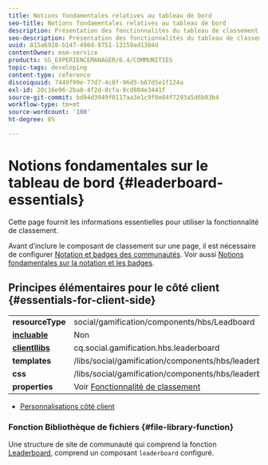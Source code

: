 ```yaml
---
title: Notions fondamentales relatives au tableau de bord
seo-title: Notions fondamentales relatives au tableau de bord
description: Présentation des fonctionnalités du tableau de classement
seo-description: Présentation des fonctionnalités du tableau de classement
uuid: 815a6928-b147-496d-9751-13159ad1304d
contentOwner: msm-service
products: SG_EXPERIENCEMANAGER/6.4/COMMUNITIES
topic-tags: developing
content-type: reference
discoiquuid: 7449f99e-77d7-4c0f-96d5-b67d5e1f124a
exl-id: 20c16e96-2ba8-4f2d-8cfa-8cd804e3441f
source-git-commit: bd94d3949f0117aa3e1c9f0e84f7293a5d6b03b4
workflow-type: tm+mt
source-wordcount: '100'
ht-degree: 8%

---
```


# Notions fondamentales sur le tableau de bord {#leaderboard-essentials}

Cette page fournit les informations essentielles pour utiliser la fonctionnalité de classement.

Avant d’inclure le composant de classement sur une page, il est nécessaire de configurer [Notation et badges des communautés](implementing-scoring.md). Voir aussi [Notions fondamentales sur la notation et les badges](configure-scoring.md).

## Principes élémentaires pour le côté client {#essentials-for-client-side}

<table> 
 <tbody>
  <tr>
   <td> <strong>resourceType</strong></td> 
   <td>social/gamification/components/hbs/Leadboard</td> 
  </tr>
  <tr>
   <td> <a href="scf.md#add-or-include-a-communities-component"><strong>incluable</strong></a></td> 
   <td>Non</td> 
  </tr>
  <tr>
   <td> <a href="clientlibs.md"><strong>clientllibs</strong></a></td> 
   <td>cq.social.gamification.hbs.leaderboard</td> 
  </tr>
  <tr>
   <td> <strong>templates</strong></td> 
   <td> /libs/social/gamification/components/hbs/leaderboard/leaderboard.hbs<br /> </td> 
  </tr>
  <tr>
   <td> <strong>css</strong></td> 
   <td> /libs/social/gamification/components/hbs/leaderboard/clientlibs/leaderboard.css</td> 
  </tr>
  <tr>
   <td><strong> properties</strong></td> 
   <td>Voir <a href="enabling-leaderboard.md">Fonctionnalité de classement</a></td> 
  </tr>
 </tbody>
</table>

* [Personnalisations côté client](client-customize.md)

### Fonction Bibliothèque de fichiers {#file-library-function}

Une structure de site de communauté qui comprend la fonction [Leaderboard](functions.md#leaderboard-function), comprend un composant `leaderboard` configuré.
